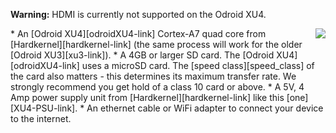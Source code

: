__Warning:__ HDMI is currently not supported on the Odroid XU4.

<img style="float: right;padding-left: 10px;" src="/img/odroid-xu4/odroid-xu4.jpg">
* An [Odroid XU4][odroidXU4-link] Cortex-A7 quad core from [Hardkernel][hardkernel-link] (the same process will work for the older [Odroid XU3][xu3-link]).
* A 4GB or larger SD card. The [Odroid XU4][odroidXU4-link] uses a microSD card. The [speed class][speed_class] of the card also matters - this determines its maximum transfer rate. We strongly recommend you get hold of a class 10 card or above.
* A 5V, 4 Amp power supply unit from [Hardkernel][hardkernel-link] like this [one][XU4-PSU-link].
* An ethernet cable or WiFi adapter to connect your device to the internet.

[hardkernel-link]:http://www.hardkernel.com/main/main.php
[odroid-emmc]:http://www.hardkernel.com/main/products/prdt_info.php?g_code=G143538061522
[XU4-PSU-link]:http://www.hardkernel.com/main/products/prdt_info.php?g_code=G143652955378
[xu3-link]:http://www.hardkernel.com/main/products/prdt_info.php?g_code=G140448267127
[odroidXU4-link]:http://www.hardkernel.com/main/products/prdt_info.php?g_code=G143452239825&tab_idx=1
[speed_class]:http://en.wikipedia.org/wiki/Sd_card#Speed_class_rating
